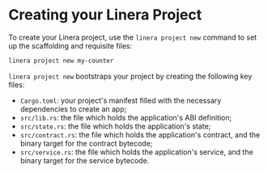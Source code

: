 # Creating your Linera Project

To create your Linera project, use the `linera project new` command to set up
the scaffolding and requisite files:

```bash
linera project new my-counter
```

`linera project new` bootstraps your project by creating the following key files:

- `Cargo.toml`: your project's manifest filled with the necessary dependencies to create an app;
- `src/lib.rs`: the file which holds the application's ABI definition;
- `src/state.rs`: the file which holds the application's state;
- `src/contract.rs`: the file which holds the application's contract, and the binary target for the contract bytecode;
- `src/service.rs`: the file which holds the application's service, and the binary target for the service bytecode.
